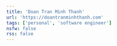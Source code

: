 ```yaml
---
title: 'Doan Tran Minh Thanh'
url: 'https://doantranminhthanh.com'
tags: ['personal', 'software engineer']
nsfw: false
rss: false
---
```

